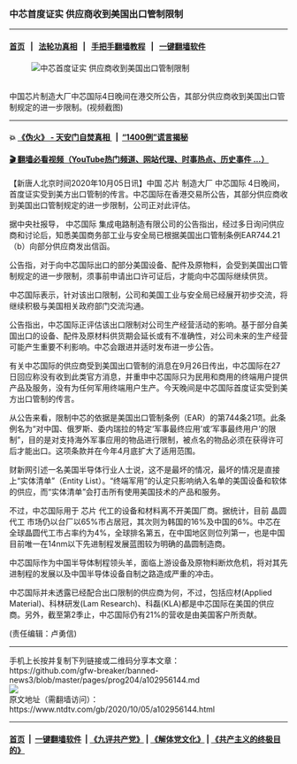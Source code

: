 ### 中芯首度证实 供应商收到美国出口管制限制
------------------------

#### [首页](https://github.com/gfw-breaker/banned-news3/blob/master/README.md) &nbsp;&nbsp;|&nbsp;&nbsp; [法轮功真相](https://github.com/begood0513/basic/blob/master/README.md)  &nbsp;&nbsp;|&nbsp;&nbsp; [手把手翻墙教程](https://github.com/gfw-breaker/guides/wiki)  &nbsp;&nbsp;|&nbsp;&nbsp; [一键翻墙软件](https://github.com/gfw-breaker/nogfw/blob/master/README.md)  



<div><div class="featured_image">
 <figure>
  <img alt="中芯首度证实 供应商收到美国出口管制限制" src="https://i.ntdtv.com/assets/uploads/2020/10/1-37-800x450.jpg"/>
 </figure><br/>
 <span class="caption">
  中国芯片制造大厂中芯国际4日晚间在港交所公告，其部分供应商收到美国出口管制规定的进一步限制。(视频截图)
 </span>
</div>
</div><hr/>

#### 💥 [《伪火》 - 天安门自焚真相 ](http://158.247.195.190:10000/videos/blog/weihuo.html)&nbsp; |&nbsp; [“1400例”谎言揭秘  ](http://158.247.195.190:10000/videos/blog/jiexi1400.html)

#### [ 🎬  翻墙必看视频（YouTube热门频道、网站代理、时事热点、历史事件 ...）](https://github.com/gfw-breaker/links/blob/master/banned.md)

<div><div class="post_content" itemprop="articleBody">
 <p>
  【新唐人北京时间2020年10月05日讯】中国
  <ok href="https://www.ntdtv.com/gb/芯片.htm">
   芯片
  </ok>
  制造大厂
  <ok href="https://www.ntdtv.com/gb/中芯国际.htm">
   中芯国际
  </ok>
  4日晚间，首度证实受到美方出口管制的传言。中芯国际在香港交易所公告，其部分供应商收到美国出口管制规定的进一步限制，公司正对此评估。
 </p>
 <p>
  据中央社报导，
  <ok href="https://www.ntdtv.com/gb/中芯国际.htm">
   中芯国际
  </ok>
  集成电路制造有限公司的公告指出，经过多日询问供应商和讨论后，知悉美国商务部工业与安全局已根据美国出口管制条例EAR744.21（b）向部分供应商发出信函。
 </p>
 <p>
  公告指，对于向中芯国际出口的部分美国设备、配件及原物料，会受到美国出口管制规定的进一步限制，须事前申请出口许可证后，才能向中芯国际继续供货。
 </p>
 <p>
  中芯国际表示，针对该出口限制，公司和美国工业与安全局已经展开初步交流，将继续积极与美国相关政府部门交流沟通。
 </p>
 <p>
  公告指出，中芯国际正评估该出口限制对公司生产经营活动的影响。基于部分自美国出口的设备、配件及原材料供货期会延长或有不准确性，对公司未来的生产经营可能产生重要不利影响。中芯会跟进并适时发布进一步公告。
 </p>
 <p>
  有关中芯国际的供应商受到美国出口管制的消息在9月26日传出，中芯国际在27日回应称没有收到此类官方消息，并重申中芯国际只为民用和商用的终端用户提供产品及服务，没有为任何军用终端用户生产。今天晚间是中芯国际首度证实受到美方出口管制的传言。
 </p>
 <p>
  从公告来看，限制中芯的依据是美国出口管制条例（EAR）的第744条21项。此条例名为“对中国、俄罗斯、委内瑞拉的特定‘军事最终应用’或‘军事最终用户’的限制”，目的是对支持海外军事应用的物品进行限制，被点名的物品必须在获得许可后才能出口。这项条款并在今年4月底扩大了适用范围。
 </p>
 <p>
  财新网引述一名美国半导体行业人士说，这不是最坏的情况，最坏的情况是直接上“实体清单”（Entity List）。“终端军用”的认定只影响纳入名单的美国设备和软体的供应，而“实体清单”会打击所有使用美国技术的产品和服务。
 </p>
 <div class="video_fit_container">
 </div>
 <p>
  不过，中芯国际用于
  <ok href="https://www.ntdtv.com/gb/芯片.htm">
   芯片
  </ok>
  代工的设备和材料离不开美国厂商。据统计，目前
  <ok href="https://www.ntdtv.com/gb/晶圆代工.htm">
   晶圆代工
  </ok>
  市场仍以台厂以65%市占居冠，其次则为韩国的16%及中国的6%。中芯在全球晶圆代工市占率约为4%，全球排名第五，在中国地区则位列第一，也是中国目前唯一在14nm以下先进制程发展蓝图较为明确的晶圆制造商。
 </p>
 <p>
  中芯国际作为中国半导体制程领头羊，面临上游设备及原物料断炊危机，将对其先进制程的发展以及中国半导体设备自制之路造成严重的冲击。
 </p>
 <p>
  中芯国际并未透露已经配合出口限制的供应商为何，不过，包括应材(Applied Material)、科林研发(Lam Research)、科磊(KLA)都是中芯国际在美国的供应商。另外，截至第2季止，中芯国际仍有21%的营收是由美国客户所贡献。
 </p>
 <p>
  (责任编辑：卢勇信)
 </p>
 <div class="single_ad">
 </div>
</div>
</div>
<hr/>
手机上长按并复制下列链接或二维码分享本文章：<br/>
https://github.com/gfw-breaker/banned-news3/blob/master/pages/prog204/a102956144.md <br/>
<a href='https://github.com/gfw-breaker/banned-news3/blob/master/pages/prog204/a102956144.md'><img src='https://github.com/gfw-breaker/banned-news3/blob/master/pages/prog204/a102956144.md.png'/></a> <br/>
原文地址（需翻墙访问）：https://www.ntdtv.com/gb/2020/10/05/a102956144.html


------------------------
#### [首页](https://github.com/gfw-breaker/banned-news3/blob/master/README.md) &nbsp;|&nbsp; [一键翻墙软件](https://github.com/gfw-breaker/nogfw/blob/master/README.md) &nbsp;| [《九评共产党》](https://github.com/gfw-breaker/9ping.md/blob/master/README.md#九评之一评共产党是什么) | [《解体党文化》](https://github.com/gfw-breaker/jtdwh.md/blob/master/README.md) | [《共产主义的终极目的》](https://github.com/gfw-breaker/gczydzjmd.md/blob/master/README.md)


<img src='http://gfw-breaker.win/banned-news3/pages/prog204/a102956144.md' width='0px' height='0px'/>